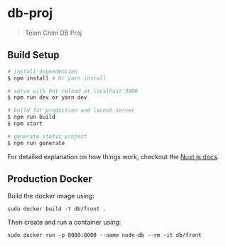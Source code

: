 # db-proj

> Team Chim DB Proj

## Build Setup

``` bash
# install dependencies
$ npm install # Or yarn install

# serve with hot reload at localhost:3000
$ npm run dev or yarn dev

# build for production and launch server
$ npm run build
$ npm start

# generate static project
$ npm run generate
```

For detailed explanation on how things work, checkout the [Nuxt.js docs](https://github.com/nuxt/nuxt.js).


## Production Docker

Build the docker image using:
```
sudo docker build -t db/front .
```

Then create and run a container using:
```
sudo docker run -p 8000:8000 --name node-db --rm -it db/front
```
